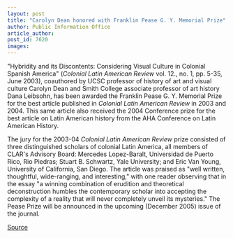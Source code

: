 ```yaml
---
layout: post
title: "Carolyn Dean honored with Franklin Pease G. Y. Memorial Prize"
author: Public Information Office
article_author: 
post_id: 7620
images:
---
```


<a name="content" id="content"></a>
<p>
  "Hybridity and its Discontents: Considering Visual Culture in Colonial Spanish America" (<i>Colonial Latin American Review</i> vol. 12., no. 1, pp. 5-35, June 2003), coauthored by UCSC professor of history of art and visual culture Carolyn Dean and Smith College associate professor of art history Dana Leibsohn, has been awarded the Franklin Pease G. Y. Memorial Prize for the best article published in <i>Colonial Latin American Review</i> in 2003 and 2004. This same article also received the 2004 Conference prize for the best article on Latin American history from the AHA Conference on Latin American History.
</p>
<p>
  The jury for the 2003-04 <i>Colonial Latin American Review</i> prize consisted of three distinguished scholars of colonial Latin America, all members of CLAR's Advisory Board: Mercedes Lopez-Baralt, Universidad de Puerto Rico, Rio Piedras; Stuart B. Schwartz, Yale University; and Eric Van Young, University of California, San Diego. The article was praised as "well written, thoughtful, wide-ranging, and interesting," with one reader observing that in the essay "a winning combination of erudition and theoretical deconstruction humbles the contemporary scholar into accepting the complexity of a reality that will never completely unveil its mysteries." The Pease Prize will be announced in the upcoming (December 2005) issue of the journal.
</p>
<p><a href="http://www1.ucsc.edu/currents/05-06/11-07/awards-dean.asp" title="Permalink to awards-dean">Source</a></p>
